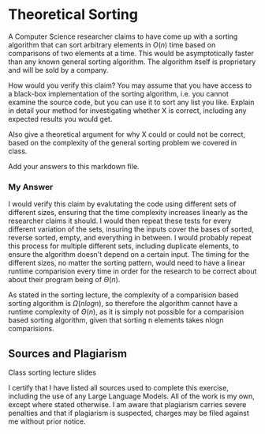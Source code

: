 # Theoretical Sorting

A Computer Science researcher claims to have come up with a sorting algorithm
that can sort arbitrary elements in $O(n)$ time based on comparisons of two
elements at a time. This would be asymptotically faster than any known general
sorting algorithm. The algorithm itself is proprietary and will be sold by a
company.

How would you verify this claim? You may assume that you have access to a
black-box implementation of the sorting algorithm, i.e. you cannot examine the
source code, but you can use it to sort any list you like. Explain in detail
your method for investigating whether X is correct, including any expected
results you would get.

Also give a theoretical argument for why X could or could not be correct, based
on the complexity of the general sorting problem we covered in class.

Add your answers to this markdown file.

### My Answer

I would verify this claim by evalutating the code using different sets of different sizes, ensuring that the time complexity increases linearly as the researcher claims it should. I would then repeat these tests for every different variation of the sets, insuring the inputs cover the bases of sorted, reverse sorted, empty, and everything in between. I would probably repeat this process for multiple different sets, including duplicate elements, to ensure the algorithm doesn't depend on a certain input. The timing for the different sizes, no matter the sorting pattern, would need to have a linear runtime comparision every time in order for the research to be correct about about their program being of $\Theta(n)$. 

As stated in the sorting lecture, the complexity of a comparision based sorting algorithm is $\Omega(nlogn)$, so therefore the algorithm cannot have a runtime complexity of $\Theta(n)$, as it is simply not possible for a comparision based sorting algorithm, given that sorting n elements takes nlogn comparisions. 

## Sources and Plagiarism 

Class sorting lecture slides 

I certify that I have listed all sources used to complete this exercise, including the use of any Large Language Models. All of the work is my own, except where stated otherwise. I am aware that plagiarism carries severe penalties and that if plagiarism is suspected, charges may be filed against me without prior notice.
